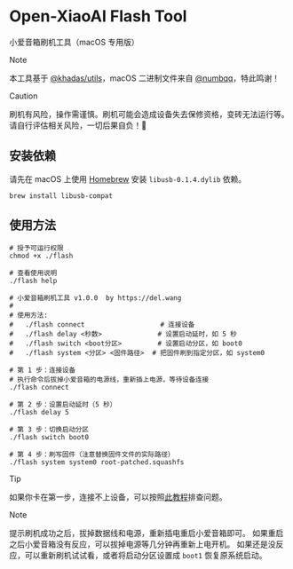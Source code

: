 # Open-XiaoAI Flash Tool

小爱音箱刷机工具（macOS 专用版）

> [!NOTE]
> 本工具基于 [@khadas/utils](https://github.com/khadas/utils/tree/master/aml-flash-tool)，macOS 二进制文件来自 [@numbqq](https://github.com/numbqq)，特此鸣谢！

> [!CAUTION]
> 刷机有风险，操作需谨慎。刷机可能会造成设备失去保修资格，变砖无法运行等。请自行评估相关风险，一切后果自负！🚨


## 安装依赖

请先在 macOS 上使用 [Homebrew](https://brew.sh/zh-cn/) 安装 `libusb-0.1.4.dylib` 依赖。

```shell
brew install libusb-compat
```

## 使用方法

```shell
# 授予可运行权限
chmod +x ./flash

# 查看使用说明
./flash help

# 小爱音箱刷机工具 v1.0.0  by https://del.wang
#
# 使用方法:
#   ./flash connect                   # 连接设备
#   ./flash delay <秒数>              # 设置启动延时，如 5 秒
#   ./flash switch <boot分区>         # 设置启动分区，如 boot0
#   ./flash system <分区> <固件路径>  # 把固件刷到指定分区，如 system0

# 第 1 步：连接设备
# 执行命令后拔掉小爱音箱的电源线，重新插上电源，等待设备连接
./flash connect

# 第 2 步：设置启动延时（5 秒）
./flash delay 5

# 第 3 步：切换启动分区
./flash switch boot0

# 第 4 步：刷写固件（注意替换固件文件的实际路径）
./flash system system0 root-patched.squashfs
```

> [!TIP]
> 如果你卡在第一步，连接不上设备，可以按照[此教程](https://github.com/idootop/open-xiaoai/issues/6#issuecomment-2815632879)排查问题。

> [!NOTE]
> 提示刷机成功之后，拔掉数据线和电源，重新插电重启小爱音箱即可。
> 如果重启之后小爱音箱没有反应，可以拔掉电源等几分钟再重新上电开机。
> 如果还是没反应，可以重新刷机试试看，或者将启动分区设置成 `boot1` 恢复原系统启动。
